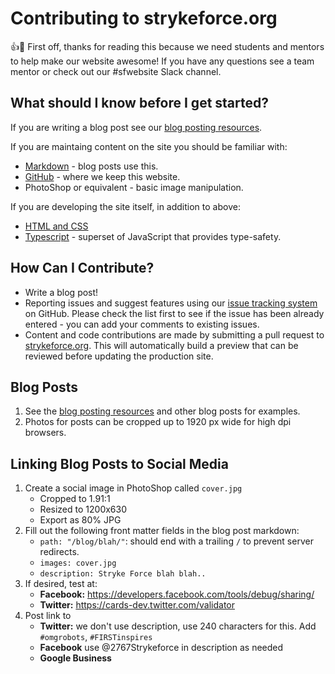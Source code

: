 # Contributing to strykeforce.org

:+1::tada: First off, thanks for reading this because we need students and mentors to help make our website awesome! If you have any questions see a team mentor or check out our #sfwebsite Slack channel.

## What should I know before I get started?

If you are writing a blog post see our [blog posting resources](https://www.strykeforce.org/resources/blog/).

If you are maintaing content on the site you should be familiar with:

- [Markdown](https://www.markdownguide.org) - blog posts use this.
- [GitHub](https://help.github.com) - where we keep this website.
- PhotoShop or equivalent - basic image manipulation.

If you are developing the site itself, in addition to above:

- [HTML and CSS](https://developer.mozilla.org/en-US/)
- [Typescript](http://www.typescriptlang.org) - superset of JavaScript that provides type-safety.

## How Can I Contribute?

- Write a blog post!
- Reporting issues and suggest features using our [issue tracking system](https://github.com/strykeforce/strykeforce.org/issues) on GitHub. Please check the list first to see if the issue has been already entered - you can add your comments to existing issues.
- Content and code contributions are made by submitting a pull request to [strykeforce.org](https://github.com/strykeforce/strykeforce.org/pulls). This will automatically build a preview that can be reviewed before updating the production site.

## Blog Posts

1. See the [blog posting resources](https://www.strykeforce.org/resources/blog/) and other blog posts for examples.
2. Photos for posts can be cropped up to 1920 px wide for high dpi browsers.

## Linking Blog Posts to Social Media

1. Create a social image in PhotoShop called `cover.jpg`
   - Cropped to 1.91:1
   - Resized to 1200x630
   - Export as 80% JPG
2. Fill out the following front matter fields in the blog post markdown:
   - `path: "/blog/blah/"`: should end with a trailing `/` to prevent server redirects.
   - `images: cover.jpg`
   - `description: Stryke Force blah blah..`
3. If desired, test at:
   - **Facebook:** https://developers.facebook.com/tools/debug/sharing/
   - **Twitter:** https://cards-dev.twitter.com/validator
4. Post link to
   - **Twitter:** we don't use description, use 240 characters for this. Add `#omgrobots`, `#FIRSTinspires`
   - **Facebook** use @2767Strykeforce in description as needed
   - **Google Business**

